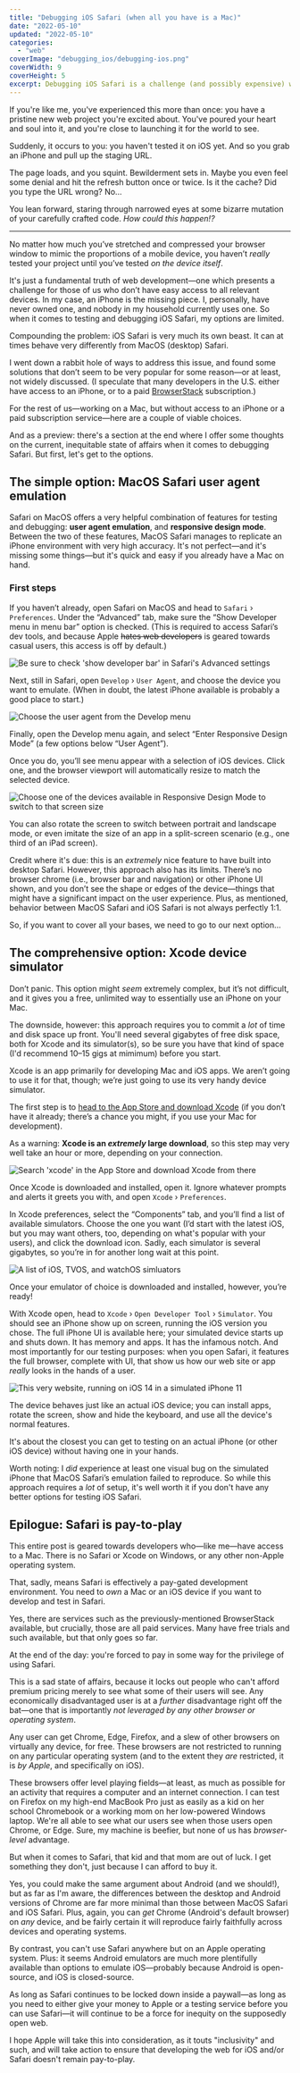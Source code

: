 ```yaml
---
title: "Debugging iOS Safari (when all you have is a Mac)"
date: "2022-05-10"
updated: "2022-05-10"
categories: 
  - "web"
coverImage: "debugging_ios/debugging-ios.png"
coverWidth: 9
coverHeight: 5
excerpt: Debugging iOS Safari is a challenge (and possibly expensive) when you don't have access to an iPhone. Here are a few options to get around that problem.
---
```


<script>
  import SideNote from '$lib/components/SideNote.svelte'
  import CalloutPlusQuote from '$lib/components/CalloutPlusQuote.svelte'
  import PullQuote from '$lib/components/PullQuote.svelte'
</script>

If you're like me, you've experienced this more than once: you have a pristine new web project you're excited about. You've poured your heart and soul into it, and you're close to launching it for the world to see.

Suddenly, it occurs to you: you haven't tested it on iOS yet. And so you grab an iPhone and pull up the staging URL.

The page loads, and you squint. Bewilderment sets in. Maybe you even feel some denial and hit the refresh button once or twice. Is it the cache? Did you type the URL wrong? No…

You lean forward, staring through narrowed eyes at some bizarre mutation of your carefully crafted code. _How could this happen!?_

---

<CalloutPlusQuote>No matter how much you’ve stretched and compressed your browser window to mimic the proportions of a mobile device, you haven’t <em>really</em> tested your project until you’ve tested <em>on the device itself</em>.</CalloutPlusQuote>

It's just a fundamental truth of web development—one which presents a challenge for those of us who don’t have easy access to all relevant devices. In my case, an iPhone is the missing piece. I, personally, have never owned one, and nobody in my household currently uses one. So when it comes to testing and debugging iOS Safari, my options are limited.

Compounding the problem: iOS Safari is very much its own beast. It can at times behave very differently from MacOS (desktop) Safari.

I went down a rabbit hole of ways to address this issue, and found some solutions that don’t seem to be very popular for some reason—or at least, not widely discussed. (I speculate that many developers in the U.S. either have access to an iPhone, or to a paid [BrowserStack](https://www.browserstack.com/) subscription.)

For the rest of us—working on a Mac, but without access to an iPhone or a paid subscription service—here are a couple of viable choices.

And as a preview: there's a section at the end where I offer some thoughts on the current, inequitable state of affairs when it comes to debugging Safari. But first, let's get to the options.


## The simple option: MacOS Safari user agent emulation

Safari on MacOS offers a very helpful combination of features for testing and debugging: **user agent emulation**, and **responsive design mode**. Between the two of these features, MacOS Safari manages to replicate an iPhone environment with very high accuracy. It's not perfect—and it's missing some things—but it's quick and easy if you already have a Mac on hand.


### First steps

If you haven’t already, open Safari on MacOS and head to `Safari` &rsaquo; `Preferences`. Under the “Advanced” tab, make sure the “Show Developer menu in menu bar” option is checked. (This is required to access Safari’s dev tools, and because Apple ~~hates web developers~~ is geared towards casual users, this access is off by default.)

![Be sure to check 'show developer bar' in Safari's Advanced settings](/images/post_images/debugging_ios/show-develop-bar.png)

Next, still in Safari, open `Develop` &rsaquo; `User Agent`, and choose the device you want to emulate. (When in doubt, the latest iPhone available is probably a good place to start.)

![Choose the user agent from the Develop menu](/images/post_images/debugging_ios/ios-user-agent-select.png)

Finally, open the Develop menu again, and select “Enter Responsive Design Mode” (a few options below “User Agent”).

Once you do, you’ll see menu appear with a selection of iOS devices. Click one, and the browser viewport will automatically resize to match the selected device.

![Choose one of the devices available in Responsive Design Mode to switch to that screen size](/images/post_images/debugging_ios/responsive-design-mode.png)

You can also rotate the screen to switch between portrait and landscape mode, or even imitate the size of an app in a split-screen scenario (e.g., one third of an iPad screen).

Credit where it's due: this is an _extremely_ nice feature to have built into desktop Safari. However, this approach also has its limits. There’s no browser chrome (i.e., browser bar and navigation) or other iPhone UI shown, and you don’t see the shape or edges of the device—things that might have a significant impact on the user experience. Plus, as mentioned, behavior between MacOS Safari and iOS Safari is not always perfectly 1:1.

So, if you want to cover all your bases, we need to go to our next option…


## The comprehensive option: Xcode device simulator

Don’t panic. This option might *seem* extremely complex, but it’s not difficult, and it gives you a free, unlimited way to essentially use an iPhone on your Mac.

The downside, however: this approach requires you to commit a _lot_ of time and disk space up front. You'll need several gigabytes of free disk space, both for Xcode and its simulator(s), so be sure you have that kind of space (I'd recommend 10–15 gigs at mimimum) before you start.

<SideNote>Xcode is an app primarily for developing Mac and iOS apps. We aren’t going to use it for that, though; we’re just going to use its very handy device simulator.</SideNote>

The first step is to [head to the App Store and download Xcode](https://apps.apple.com/us/app/xcode/id497799835?mt=12) (if you don’t have it already; there’s a chance you might, if you use your Mac for development).

As a warning: **Xcode is an _extremely_ large download**, so this step may very well take an hour or more, depending on your connection.

![Search 'xcode' in the App Store and download Xcode from there](/images/post_images/debugging_ios/xcode.png)

Once Xcode is downloaded and installed, open it. Ignore whatever prompts and alerts it greets you with, and open `Xcode` &rsaquo; `Preferences`.

In Xcode preferences, select the “Components” tab, and you’ll find a list of available simulators. Choose the one you want (I’d start with the latest iOS, but you may want others, too, depending on what's popular with your users), and click the download icon. Sadly, each simulator is several gigabytes, so you’re in for another long wait at this point.

![A list of iOS, TVOS, and watchOS simluators](/images/post_images/debugging_ios/simulators.png)

Once your emulator of choice is downloaded and installed, however, you’re ready!

With Xcode open, head to `Xcode` &rsaquo; `Open Developer Tool` &rsaquo; `Simulator`. You should see an iPhone show up on screen, running the iOS version you chose. The full iPhone UI is available here; your simulated device starts up and shuts down. It has memory and apps. It has the infamous notch. And most importantly for our testing purposes: when you open Safari, it features the full browser, complete with UI, that show us how our web site or app *really* looks in the hands of a user.

![This very website, running on iOS 14 in a simulated iPhone 11](/images/post_images/debugging_ios/ios-simulator.png)

<CalloutPlusQuote>The device behaves just like an actual iOS device; you can install apps, rotate the screen, show and hide the keyboard, and use all the device's normal features.</CalloutPlusQuote>

It's about the closest you can get to testing on an actual iPhone (or other iOS device) without having one in your hands.

Worth noting: I *did* experience at least one visual bug on the simulated iPhone that MacOS Safari’s emulation failed to reproduce. So while this approach requires a _lot_ of setup, it's well worth it if you don't have any better options for testing iOS Safari.


## Epilogue: Safari is pay-to-play

This entire post is geared towards developers who—like me—have access to a Mac. There is no Safari or Xcode on Windows, or any other non-Apple operating system.

That, sadly, means Safari is effectively a pay-gated development environment. You need to _own_ a Mac or an iOS device if you want to develop and test in Safari.

Yes, there are services such as the previously-mentioned BrowserStack available, but crucially, those are all paid services. Many have free trials and such available, but that only goes so far.

<CalloutPlusQuote>At the end of the day: you're forced to pay in some way for the privilege of using&nbsp;Safari.</CalloutPlusQuote>

This is a sad state of affairs, because it locks out people who can't afford premium pricing merely to see what some of their users will see. Any economically disadvantaged user is at a _further_ disadvantage right off the bat—one that is importantly _not leveraged by any other browser or operating system_.

Any user can get Chrome, Edge, Firefox, and a slew of other browsers on virtually any device, for free. These browsers are not restricted to running on any particular operating system (and to the extent they _are_ restricted, it is _by Apple_, and specifically on iOS).

These browsers offer level playing fields—at least, as much as possible for an activity that requires a computer and an internet connection. I can test on Firefox on my high-end MacBook Pro just as easily as a kid on her school Chromebook or a working mom on her low-powered Windows laptop. We're all able to see what our users see when those users open Chrome, or Edge. Sure, my machine is beefier, but none of us has _browser-level_ advantage.

But when it comes to Safari, that kid and that mom are out of luck. I get something they don't, just because I can afford to buy it.

Yes, you could make the same argument about Android (and we should!), but as far as I'm aware, the differences between the desktop and Android versions of Chrome are far more minimal than those between MacOS Safari and iOS Safari. Plus, again, you can _get_ Chrome (Android's default browser) on _any_ device, and be fairly certain it will reproduce fairly faithfully across devices and operating systems.

By contrast, you can't use Safari anywhere but on an Apple operating system. Plus: it seems Android emulators are much more plentifully available than options to emulate iOS—probably because Android is open-source, and iOS is closed-source.

As long as Safari continues to be locked down inside a paywall—as long as you need to either give your money to Apple or a testing service before you can use Safari—it will continue to be a force for inequity on the supposedly open web.

I hope Apple will take this into consideration, as it touts "inclusivity" and such, and will take action to ensure that developing the web for iOS and/or Safari doesn't remain pay-to-play.